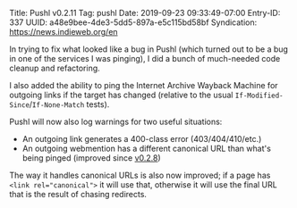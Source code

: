 Title: Pushl v0.2.11
Tag: pushl
Date: 2019-09-23 09:33:49-07:00
Entry-ID: 337
UUID: a48e9bee-4de3-5dd5-897a-e5c115bd58bf
Syndication: https://news.indieweb.org/en

In trying to fix what looked like a bug in Pushl (which turned out to be a bug in one of the services I was pinging), I did a bunch of much-needed code cleanup and refactoring.

I also added the ability to ping the Internet Archive Wayback Machine for outgoing links if the target has changed (relative to the usual `If-Modified-Since`/`If-None-Match` tests).

Pushl will now also log warnings for two useful situations:

* An outgoing link generates a 400-class error (403/404/410/etc.)
* An outgoing webmention has a different canonical URL than what's being pinged (improved since [v0.2.8](965))

The way it handles canonical URLs is also now improved; if a page has `<link rel="canonical">` it will use that, otherwise it will use the final URL that is the result of chasing redirects.
